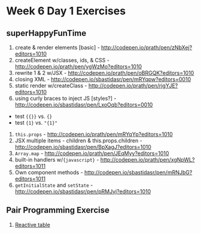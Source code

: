 # Week 6 Day 1 Exercises

## superHappyFunTime

1. create & render elements [basic] - http://codepen.io/prath/pen/zNbXej?editors=1010
1. createElement w/classes, ids, & CSS - http://codepen.io/prath/pen/ygWzMo?editors=1010
1. rewrite 1 & 2 w/JSX - http://codepen.io/prath/pen/oBRGQK?editors=1010
1. closing XML - http://codepen.io/sbastidasr/pen/mRYqpw?editors=0010
1. static render w/createClass - http://codepen.io/prath/pen/rjgYJE?editors=1010
1. using curly braces to inject JS [styles?] - http://codepen.io/sbastidasr/pen/LxoOqb?editors=0010
  - test `{{}}` vs. `{}`
  - test `{1}` vs. `"{1}"`
1. `this.props` - http://codepen.io/prath/pen/mRYqYp?editors=1010
1. JSX multiple items - children & this.props.children - http://codepen.io/sbastidasr/pen/BpXagJ?editors=1010
1. `Array.map` - http://codepen.io/prath/pen/JEqMyy?editors=1010
1. built-in handlers w/`{javascript}` - http://codepen.io/prath/pen/xgNpWL?editors=1011
1. Own component methods - http://codepen.io/sbastidasr/pen/mRNJbG?editors=1011
1. `getInitialState` and `setState` - http://codepen.io/sbastidasr/pen/pRMJvj?editors=1010

## Pair Programming Exercise

1. [Reactive table](https://github.com/horizons-school-of-technology/reactive-table/blob/master/README.md)
